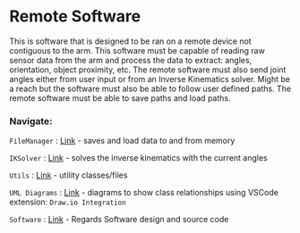 # Remote Software

This is software that is designed to be ran on a remote device not contiguous to the arm. This software must be capable of reading raw sensor data from the arm and process the data to extract: angles, orientation, object proximity, etc. The remote software must also send joint angles either from user input or from an Inverse Kinematics solver. Might be a reach but the software must also be able to follow user defined paths. The remote software must be able to save paths and load paths. 

### Navigate:

`FileManager` : [Link](FileManager/) - saves and load data to and from memory 

`IKSolver` : [Link](IKSolver/) - solves the inverse kinematics with the current angles 

`Utils` : [Link](Utils/) - utility classes/files 

`UML Diagrams` : [Link](Utils/) - diagrams to show class relationships using VSCode extension: `Draw.io Integration`

`Software` : [Link](Software/) - Regards Software design and source code
